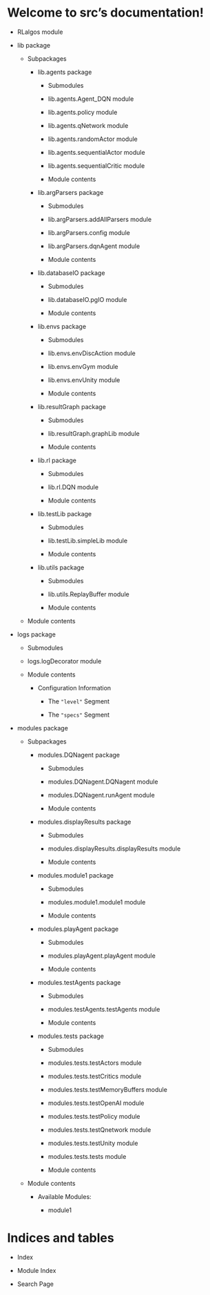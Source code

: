 <!-- src documentation master file, created by
sphinx-quickstart on Wed May 15 08:16:10 2019.
You can adapt this file completely to your liking, but it should at least
contain the root `toctree` directive. -->
# Welcome to src’s documentation!

* RLalgos module

* lib package

  * Subpackages

    * lib.agents package

      * Submodules

      * lib.agents.Agent_DQN module

      * lib.agents.policy module

      * lib.agents.qNetwork module

      * lib.agents.randomActor module

      * lib.agents.sequentialActor module

      * lib.agents.sequentialCritic module

      * Module contents

    * lib.argParsers package

      * Submodules

      * lib.argParsers.addAllParsers module

      * lib.argParsers.config module

      * lib.argParsers.dqnAgent module

      * Module contents

    * lib.databaseIO package

      * Submodules

      * lib.databaseIO.pgIO module

      * Module contents

    * lib.envs package

      * Submodules

      * lib.envs.envDiscAction module

      * lib.envs.envGym module

      * lib.envs.envUnity module

      * Module contents

    * lib.resultGraph package

      * Submodules

      * lib.resultGraph.graphLib module

      * Module contents

    * lib.rl package

      * Submodules

      * lib.rl.DQN module

      * Module contents

    * lib.testLib package

      * Submodules

      * lib.testLib.simpleLib module

      * Module contents

    * lib.utils package

      * Submodules

      * lib.utils.ReplayBuffer module

      * Module contents

  * Module contents

* logs package

  * Submodules

  * logs.logDecorator module

  * Module contents

    * Configuration Information

      * The `"level"` Segment

      * The `"specs"` Segment

* modules package

  * Subpackages

    * modules.DQNagent package

      * Submodules

      * modules.DQNagent.DQNagent module

      * modules.DQNagent.runAgent module

      * Module contents

    * modules.displayResults package

      * Submodules

      * modules.displayResults.displayResults module

      * Module contents

    * modules.module1 package

      * Submodules

      * modules.module1.module1 module

      * Module contents

    * modules.playAgent package

      * Submodules

      * modules.playAgent.playAgent module

      * Module contents

    * modules.testAgents package

      * Submodules

      * modules.testAgents.testAgents module

      * Module contents

    * modules.tests package

      * Submodules

      * modules.tests.testActors module

      * modules.tests.testCritics module

      * modules.tests.testMemoryBuffers module

      * modules.tests.testOpenAI module

      * modules.tests.testPolicy module

      * modules.tests.testQnetwork module

      * modules.tests.testUnity module

      * modules.tests.tests module

      * Module contents

  * Module contents

    * Available Modules:

      * module1


# Indices and tables

* Index

* Module Index

* Search Page
